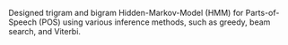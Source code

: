 Designed trigram and bigram Hidden-Markov-Model (HMM) for Parts-of-Speech (POS) using various inference methods, such as greedy, beam search, and Viterbi.
